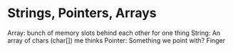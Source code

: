 # Strings, Pointers, Arrays
Array: bunch of memory slots behind each other for one thing
String: An array of chars (char[]) me thinks
Pointer: Something we point with? Finger
